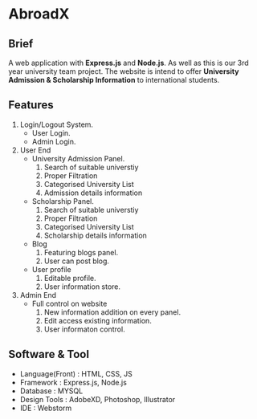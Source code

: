 # AbroadX

## Brief 
A web application with __Express.js__ and __Node.js__.
As well as this is our 3rd year university team project.
The website is intend to offer __University Admission & Scholarship Information__ 
to international students. 


## Features
1. Login/Logout System.
   * User Login.
   * Admin Login.
2. User End
   * University Admission Panel.
      1. Search of suitable universtiy
      2. Proper Filtration 
      3. Categorised University List
      4. Admission details information
   * Scholarship Panel.
      1. Search of suitable universtiy
      2. Proper Filtration 
      3. Categorised University List
      4. Scholarship details information
   * Blog
      1. Featuring blogs panel.
      2. User can post blog.
   * User profile
      1. Editable profile.
      2. User information store.
3. Admin End
    * Full control on website
      1. New information addition on every panel.
      2. Edit access existing information.
      3. User informaton control.
      
## Software & Tool
* Language(Front)       : HTML, CSS, JS
* Framework             : Express.js, Node.js
* Database              : MYSQL
* Design Tools          : AdobeXD, Photoshop, Illustrator 
* IDE                   : Webstorm
